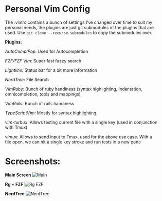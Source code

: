 # Personal Vim Config


The .vimrc contains a bunch of settings I've changed over time to suit my personal needs, the plugins are just git submodules of the plugins that are used.
Use `git clone --recurse-submodules` to copy the submodules over.

**Plugins:**

*AutoComplPop*: Used for Autocompletion


*FZF/FZF Vim*: Super fast fuzzy search


*Lightline*: Status bar for a bit more information


*NerdTree*: File Search


*VimRuby*: Bunch of ruby handiness (syntax highlighting, indentation, omnicompletion, tools and mappings)


*VimRails*: Bunch of rails handiness 


*TypeScriptVim*: Mostly for syntax highlighting

*vim-turbux*: Allows testing current file with a single key (used in conjunction with Tmux)

*vimux*: Allows to send input to Tmux, used for the above use case. With a file open, we can hit a single key stroke and run tests in a new pane



# **Screenshots:**

**Main Screen**
![Main](https://user-images.githubusercontent.com/31668643/89466168-552bc780-d741-11ea-9887-7a0e9dc023db.png)

**Rg + FZF**
![Rg FZF](https://user-images.githubusercontent.com/31668643/89466164-53620400-d741-11ea-826e-df1a20627911.png)

**NerdTree**
![NerdTree](https://user-images.githubusercontent.com/31668643/89466149-50ffaa00-d741-11ea-98f2-77d4197ef9e3.png)
